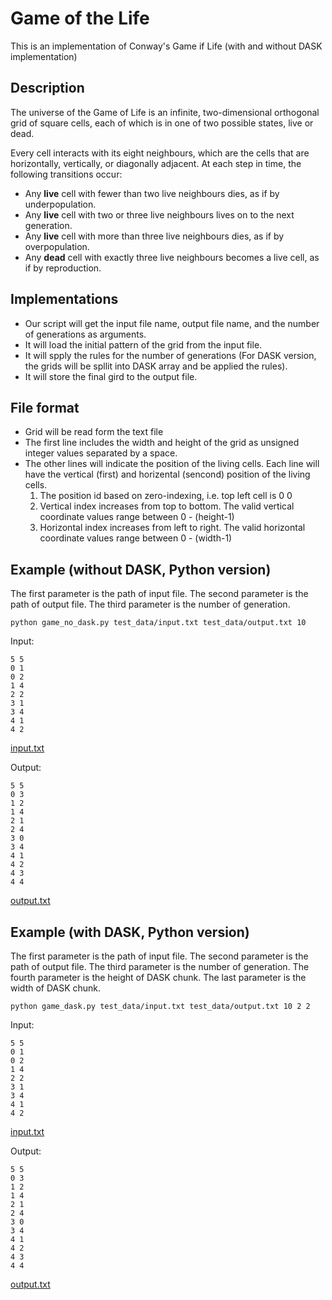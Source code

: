 # Game of the Life
This is an implementation of Conway's Game if Life
(with and without DASK implementation)

## Description
The universe of the Game of Life is an infinite, two-dimensional orthogonal grid of square cells, each of which is in one of two possible states, live or dead.

Every cell interacts with its eight neighbours, which are the cells that are horizontally, vertically, or diagonally adjacent. At each step in time, the following transitions occur:

* Any **live** cell with fewer than two live neighbours dies, as if by underpopulation.
* Any **live** cell with two or three live neighbours lives on to the next generation.
* Any **live** cell with more than three live neighbours dies, as if by overpopulation.
* Any **dead** cell with exactly three live neighbours becomes a live cell, as if by reproduction.

## Implementations
* Our script will get the input file name, output file name, and the number of generations as arguments.
* It will load the initial pattern of the grid from the input file.
* It will spply the rules for the number of generations (For DASK version, the grids will be spllit into DASK array and be applied the rules).
* It will store the final gird to the output file.

## File format
* Grid will be read form the text file
* The first line includes the width and height of the grid as unsigned integer values separated by a space.
* The other lines will indicate the position of the living cells. Each line will have the vertical (first) and horizental (sencond) position of the living cells.
    1. The position id based on zero-indexing, i.e. top left cell is 0 0
    2. Vertical index increases from top to bottom. The valid vertical coordinate values range between 0 - (height-1)
    3. Horizontal index increases from left to right. The valid horizontal coordinate values range between 0 - (width-1)

## Example (without DASK, Python version) 
The first parameter is the path of input file. The second parameter is the path of output file. The third parameter is the number of generation.
```
python game_no_dask.py test_data/input.txt test_data/output.txt 10
```
Input:
```
5 5
0 1
0 2
1 4
2 2
3 1
3 4
4 1
4 2
```
[input.txt](test_data/input.txt)

Output:
```
5 5
0 3
1 2
1 4
2 1
2 4
3 0
3 4
4 1
4 2
4 3
4 4
```
[output.txt](test_data/output.txt)

## Example (with DASK, Python version) 
The first parameter is the path of input file. The second parameter is the path of output file. The third parameter is the number of generation. The fourth parameter is the height of DASK chunk. The last parameter is the width of DASK chunk.
```
python game_dask.py test_data/input.txt test_data/output.txt 10 2 2
```
Input:
```
5 5
0 1
0 2
1 4
2 2
3 1
3 4
4 1
4 2
```
[input.txt](test_data/input.txt)

Output:
```
5 5
0 3
1 2
1 4
2 1
2 4
3 0
3 4
4 1
4 2
4 3
4 4
```
[output.txt](test_data/output.txt)